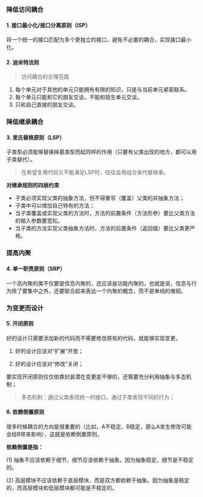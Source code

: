 ### 降低访问耦合



#### **1. 接口最小化/接口分离原则（ISP）**

将一个统一的接口匹配为多个更独立的接口，避免不必要的耦合，实现接口最小化。



#### **2. 迪米特法则**

> 访问耦合的合理范围

1. 每个单元对于其他的单元只能拥有有限的知识，只是与当前单元紧密联系。
2. 每个单元只能和它的朋友交谈，不能和陌生单元交谈。
3. 只和自己直接的朋友交谈。



### 降低继承耦合



#### **3. 里氏替换原则（LSP）**

子类型必须能够替换掉基类型而起同样的作用（只要有父类出现的地方，都可以用子类替代）。

> 在希望复用代码又不能满足LSP时，往往会用组合来代替继承。

**对继承规则的四层约束**

* 子类必须实现父类的抽象方法，但不得重写（覆盖）父类的非抽象方法；
* 子类中可以增加自己特有的方法；
* 当子类覆盖或实现父类的方法时，方法的前置条件（方法形参）要比父类方法的输入参数要宽松。
* 当子类的方法实现父类抽象方法时，方法的后置条件（返回值）要比父类更严格。



### 提高内聚



#### 4. 单一职责原则（SRP）

一个高内聚的类不仅要是信息内聚的，还应该是功能内聚的，也就是说，信息与行为除了要集中之外，还要联合起来表达一个内聚的概念，而不是单纯的堆砌。



### 为变更而设计



#### 5. 开闭原则

好的设计只需要添加新的代码而不需要修改原有的代码，就能够实现变更。

1)    好的设计应该对“扩展”开放；

2)    好的设计应该对“修改”关闭；

要实现开闭原则仅仅依靠封装潜在变更是不够的，还需要充分利用抽象与多态机制；

> 多态机制：通过父类表现统一的接口，通过子类表现不同的行为；



#### 6. 依赖倒置原则

很多时候耦合的方向是很重要的（比如，A不稳定、B稳定，那么A发生修改可能会给B带来影响），这就是依赖倒置原则。

**依赖倒置是指：**

(1)   抽象不应该依赖于细节，细节应该依赖于抽象。因为抽象稳定，细节是不稳定的。

(2)   高层模块不应该依赖于底层模块，而是双方都依赖于抽象。因为抽象是稳定的，而高层模块和低层模块都可能是不稳定的。